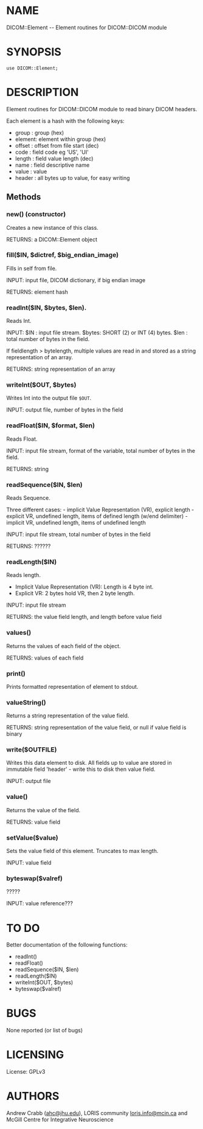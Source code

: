 # NAME

DICOM::Element -- Element routines for DICOM::DICOM module

# SYNOPSIS

    use DICOM::Element;

# DESCRIPTION

Element routines for DICOM::DICOM module to read binary DICOM headers.

Each element is a hash with the following keys:
  - group  : group (hex)
  - element: element within group (hex)
  - offset : offset from file start (dec)
  - code   : field code eg 'US', 'UI'
  - length : field value length (dec)
  - name   : field descriptive name
  - value  : value
  - header : all bytes up to value, for easy writing

## Methods

### new() (constructor)

Creates a new instance of this class.

RETURNS: a DICOM::Element object

### fill($IN, $dictref, $big\_endian\_image)

Fills in self from file.

INPUT: input file, DICOM dictionary, if big endian image

RETURNS: element hash

### readInt($IN, $bytes, $len).

Reads Int.

INPUT:
  $IN   : input file stream.
  $bytes: SHORT (2) or INT (4) bytes.
  $len  : total number of bytes in the field.

If fieldlength > bytelength, multiple values are read in and stored as a
string representation of an array.

RETURNS: string representation of an array

### writeInt($OUT, $bytes)

Writes Int into the output file `$OUT`.

INPUT: output file, number of bytes in the field

### readFloat($IN, $format, $len)

Reads Float.

INPUT: input file stream, format of the variable, total number of bytes in
the field.

RETURNS: string

### readSequence($IN, $len)

Reads Sequence.

Three different cases:
    - implicit Value Representation (VR), explicit length
    - explicit VR, undefined length, items of defined length
       (w/end delimiter)
    - implicit VR, undefined length, items of undefined length

INPUT: input file stream, total number of bytes in the field

RETURNS: ??????

### readLength($IN)

Reads length.
  - Implicit Value Representation (VR): Length is 4 byte int.
  - Explicit VR: 2 bytes hold VR, then 2 byte length.

INPUT: input file stream

RETURNS: the value field length, and length before value field

### values()

Returns the values of each field of the object.

RETURNS: values of each field

### print()

Prints formatted representation of element to stdout.

### valueString()

Returns a string representation of the value field.

RETURNS: string representation of the value field, or null if value field is
binary

### write($OUTFILE)

Writes this data element to disk. All fields up to value are stored in
immutable field 'header' - write this to disk then value field.

INPUT: output file

### value()

Returns the value of the field.

RETURNS: value field

### setValue($value)

Sets the value field of this element. Truncates to max length.

INPUT: value field

### byteswap($valref)

?????

INPUT: value reference???

# TO DO

Better documentation of the following functions:
  - readInt()
  - readFloat()
  - readSequence($IN, $len)
  - readLength($IN)
  - writeInt($OUT, $bytes)
  - byteswap($valref)

# BUGS

None reported (or list of bugs)

# LICENSING

License: GPLv3

# AUTHORS

Andrew Crabb (ahc@jhu.edu),
LORIS community <loris.info@mcin.ca> and McGill Centre for Integrative Neuroscience
